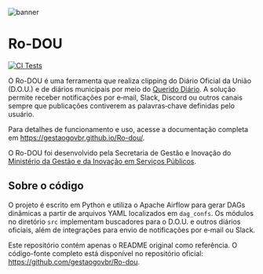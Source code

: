 ![banner](docs/img/banner.png)
# Ro-DOU

[![CI Tests](https://github.com/gestaogovbr/Ro-dou/actions/workflows/ci-tests.yml/badge.svg)](https://github.com/gestaogovbr/Ro-dou/actions/workflows/ci-tests.yml)

O Ro-DOU é uma ferramenta que realiza clipping do Diário Oficial da União (D.O.U.) e de diários municipais por meio do [Querido Diário](https://docs.queridodiario.ok.org.br/pt-br/latest/). A solução permite receber notificações por e‑mail, Slack, Discord ou outros canais sempre que publicações contiverem as palavras‑chave definidas pelo usuário.

Para detalhes de funcionamento e uso, acesse a documentação completa em <https://gestaogovbr.github.io/Ro-dou/>.

O Ro-DOU foi desenvolvido pela Secretaria de Gestão e Inovação do [Ministério da Gestão e da Inovação em Serviços Públicos](https://www.gov.br/gestao/pt-br).

## Sobre o código

O projeto é escrito em Python e utiliza o Apache Airflow para gerar DAGs dinâmicas a partir de arquivos YAML localizados em `dag_confs`. Os módulos no diretório `src` implementam buscadores para o D.O.U. e outros diários oficiais, além de integrações para envio de notificações por e‑mail ou Slack.

Este repositório contém apenas o README original como referência. O código-fonte completo está disponível no repositório oficial: <https://github.com/gestaogovbr/Ro-dou>.
